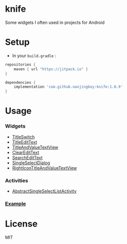 # knife
Some widgets I often used in projects for Android

# Setup

* In your `build.gradle` :

```gradle
repositories {
    maven { url "https://jitpack.io" }
}

dependencies {
    implementation 'com.github.nanjingboy:knife:1.0.9'
}
```

# Usage

### Widgets

* [TitleSwitch](sample/src/main/res/layout/activity_title_switch_demo.xml)
* [TitleEditText](sample/src/main/res/layout/activity_title_edit_text_demo.xml)
* [TitleAndValueTextView](sample/src/main/res/layout/activity_title_and_value_text_view_demo.xml)
* [ClearEditText](sample/src/main/res/layout/activity_clear_edit_text_demo.xml)
* [SearchEditText](sample/src/main/res/layout/activity_search_edit_text_demo.xml)
* [SingleSelectDialog](sample/src/main/java/me/tom/knife/sample/MainActivity.java#L64-L70)
* [RightIconTitleAndValueTextView](sample/src/main/res/layout/activity_right_icon_title_and_value_text_view.xml)

### Activities

* [AbstractSingleSelectListActivity](sample/src/main/java/me/tom/knife/sample/UserSingleSelectListActivity.java)

### [Example](sample/src/main)

# License

MIT